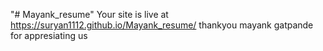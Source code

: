 "# Mayank_resume" 
Your site is live at https://suryan1112.github.io/Mayank_resume/
thankyou mayank gatpande for appresiating us

